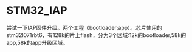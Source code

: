 # STM32_IAP
尝试一下IAP固件升级。两个工程（bootloader;app）。芯片使用的stm32l071rbt6，有128k的片上flash，分为3个区域:12k的bootloader,58k的app,58k的app升级区域。
